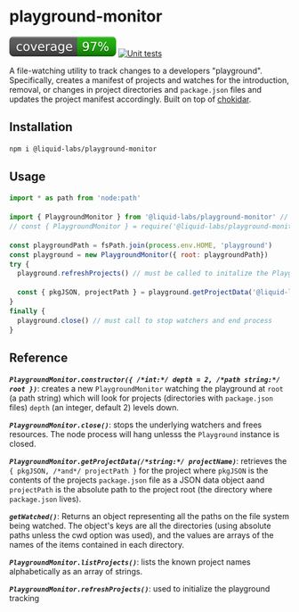 # playground-monitor
[![coverage: 97%](./.readme-assets/coverage.svg)](https://github.com/liquid-labs/playground-monitor/pulls?q=is%3Apr+is%3Aclosed) [![Unit tests](https://github.com/liquid-labs/playground-monitor/actions/workflows/unit-tests-node.yaml/badge.svg)](https://github.com/liquid-labs/playground-monitor/actions/workflows/unit-tests-node.yaml)

A file-watching utility to track changes to a developers "playground". Specifically, creates a manifest of projects and watches for the introduction, removal, or changes in project directories and `package.json` files and updates the project manifest accordingly. Built on top of [chokidar](https://github.com/paulmillr/chokidar).

## Installation

```bash
npm i @liquid-labs/playground-monitor
```

## Usage

```javascript
import * as path from 'node:path'

import { PlaygroundMonitor } from '@liquid-labs/playground-monitor' // ESM
// const { PlaygroundMonitor } = require('@liquid-labs/playground-monitor') // CJS

const playgroundPath = fsPath.join(process.env.HOME, 'playground')
const playground = new PlaygroundMonitor({ root: playgroundPath})
try {
  playground.refreshProjects() // must be called to initalize the PlaygroundMonitor

  const { pkgJSON, projectPath } = playground.getProjectData('@liquid-labs/playground-monitor')
}
finally {
  playground.close() // must call to stop watchers and end process
}
```

## Reference

___`PlaygroundMonitor.constructor({ /*int:*/ depth = 2, /*path string:*/ root })`___: creates a new `PlaygroundMonitor` watching the playground at `root` (a path string) which will look for projects (directories with `package.json` files) `depth` (an integer, default 2) levels down.

___`PlaygroundMonitor.close()`___: stops the underlying watchers and frees resources. The node process will hang unlesss the `Playground` instance is closed.

___`PlaygroundMonitor.getProjectData(/*string:*/ projectName)`___: retrieves the `{ pkgJSON, /*and*/ projectPath }` for the project where `pkgJSON` is the contents of the projects `package.json` file as a JSON data object aand `projectPath` is the absolute path to the project root (the directory where `package.json` lives).

___`getWatched()`___: Returns an object representing all the paths on the file system being watched. The object's keys are all the directories (using absolute paths unless the cwd option was used), and the values are arrays of the names of the items contained in each directory.

___`PlaygroundMonitor.listProjects()`___: lists the known project names alphabetically as an array of strings.

___`PlaygroundMonitor.refreshProjects()`___: used to initialize the playground tracking